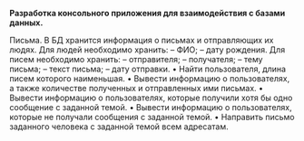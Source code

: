 **Разработка консольного приложения для взаимодействия с базами данных.**

Письма. В БД хранится информация о письмах и отправляющих их людях.
Для людей необходимо хранить:
– ФИО;
– дату рождения.
Для писем необходимо хранить:
– отправителя;
– получателя;
– тему письма;
– текст письма;
– дату отправки.
• Найти пользователя, длина писем которого наименьшая.
• Вывести информацию о пользователях, а также количестве полученных и
отправленных ими письмах.
• Вывести информацию о пользователях, которые получили хотя бы одно сообщение
с заданной темой.
• Вывести информацию о пользователях, которые не получали сообщения с заданной
темой.
• Направить письмо заданного человека с заданной темой всем адресатам.
